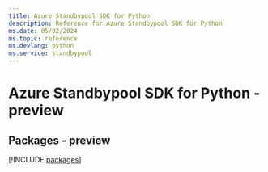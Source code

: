 ```yaml
---
title: Azure Standbypool SDK for Python
description: Reference for Azure Standbypool SDK for Python
ms.date: 05/02/2024
ms.topic: reference
ms.devlang: python
ms.service: standbypool
---
```

# Azure Standbypool SDK for Python - preview
## Packages - preview
[!INCLUDE [packages](standbypool-index.md)]